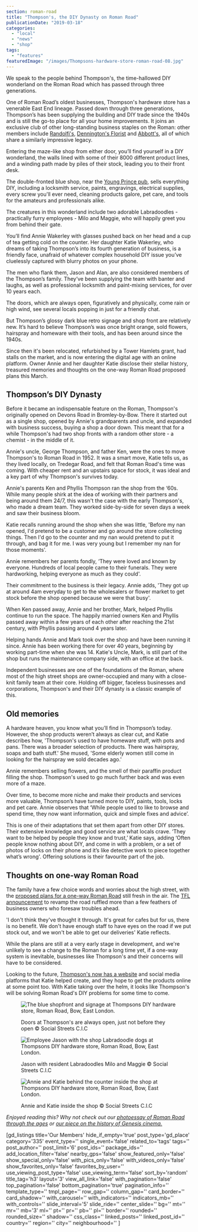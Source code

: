 ```yaml
---
section: roman-road
title: "Thompson's, the DIY Dynasty on Roman Road"
publicationDate: "2019-03-18"
categories: 
  - "local"
  - "news"
  - "shop"
tags: 
  - "features"
featuredImage: "/images/Thompsons-hardware-store-roman-road-08.jpg"
---
```


We speak to the people behind Thompson's, the time-hallowed DIY wonderland on the Roman Road which has passed through three generations.

One of Roman Road’s oldest businesses, Thompson's hardware store has a venerable East End lineage. Passed down through three generations, Thompson’s has been supplying the building and DIY trade since the 1940s and is still the go-to place for all your home improvements. It joins an exclusive club of other long-standing business staples on the Roman: other members include [Randolfi's](https://romanroadlondon.com/randolfis-cafe-interview/), [Dennington's Florist](https://romanroadlondon.com/denningtons-florists/) and [Abbott's](https://romanroadlondon.com/abbotts-flooring-family-interview/), all of which share a similarly impressive legacy.

Entering the maze-like shop from either door, you’ll find yourself in a DIY wonderland, the walls lined with some of their 8000 different product lines, and a winding path made by piles of their stock, leading you to their front desk.

The double-fronted blue shop, near the [Young Prince pub](https://romanroadlondon.com/best-local-pubs/), sells everything DIY, including a locksmith service, paints, engravings, electrical supplies, every screw you'll ever need, cleaning products galore, pet care, and tools for the amateurs and professionals alike.

The creatures in this wonderland include two adorable Labradoodles - practically furry employees - Milo and Maggie, who will happily greet you from behind their gate.

You’ll find Annie Wakerley with glasses pushed back on her head and a cup of tea getting cold on the counter. Her daughter Katie Wakerley, who dreams of taking Thompson’s into its fourth generation of business, is a friendly face, unafraid of whatever complex household DIY issue you’ve cluelessly captured with blurry photos on your phone.

The men who flank them, Jason and Alan, are also considered members of the Thompson’s family. They’ve been supplying the team with banter and laughs, as well as professional locksmith and paint-mixing services, for over 10 years each.

The doors, which are always open, figuratively and physically, come rain or high wind, see several locals popping in just for a friendly chat.

But Thompson’s glossy dark blue retro signage and shop front are relatively new. It’s hard to believe Thompson’s was once bright orange, sold flowers, hairspray and homeware with their tools, and has been around since the 1940s.

Since then it's been relocated, refurbished by a Tower Hamlets grant, had stalls on the market, and is now entering the digital age with an online platform. Owner Annie and her daughter Katie disclose their stellar history, treasured memories and thoughts on the one-way Roman Road proposed plans this March.

## Thompson’s DIY Dynasty

Before it became an indispensable feature on the Roman, Thompson's originally opened on Devons Road in Bromley-by-Bow. There it started out as a single shop, opened by Annie's grandparents and uncle, and expanded with business success, buying a shop a door down. This meant that for a while Thompson's had two shop fronts with a random other store - a chemist - in the middle of it.

Annie's uncle, George Thompson, and father Ken, were the ones to move Thompson's to Roman Road in 1952. It was a smart move, Katie tells us, as they lived locally, on Tredegar Road, and felt that Roman Road's time was coming. With cheaper rent and an upstairs space for stock, it was ideal and a key part of why Thompson's survives today.

Annie's parents Ken and Phyllis Thompson ran the shop from the ‘60s. While many people shirk at the idea of working with their partners and being around them 24/7, this wasn't the case with the early Thompson's, who made a dream team. They worked side-by-side for seven days a week and saw their business bloom.

Katie recalls running around the shop when she was little, 'Before my nan opened, I'd pretend to be a customer and go around the store collecting things. Then I'd go to the counter and my nan would pretend to put it through, and bag it for me. I was very young but I remember my nan for those moments’.

Annie remembers her parents fondly, ‘They were loved and known by everyone. Hundreds of local people came to their funerals. They were hardworking, helping everyone as much as they could'.

Their commitment to the business is their legacy. Annie adds, 'They got up at around 4am everyday to get to the wholesalers or flower market to get stock before the shop opened because we were that busy'.

When Ken passed away, Annie and her brother, Mark, helped Phyllis continue to run the space. The happily married owners Ken and Phyllis passed away within a few years of each other after reaching the 21st century, with Phyllis passing around 4 years later.

Helping hands Annie and Mark took over the shop and have been running it since. Annie has been working there for over 40 years, beginning by working part-time when she was 14. Katie's Uncle, Mark, is still part of the shop but runs the maintenance company side, with an office at the back.

Independent businesses are one of the foundations of the Roman, where most of the high street shops are owner-occupied and many with a close-knit family team at their core. Holding off bigger, faceless businesses and corporations, Thompson's and their DIY dynasty is a classic example of this.

## Old memories

A hardware heaven, you know what you’ll find in Thompson’s today. However, the shop products weren’t always as clear cut, and Katie describes how, 'Thompson's used to have homeware stuff, with pots and pans. There was a broader selection of products. There was hairspray, soaps and bath stuff.' She mused, 'Some elderly women still come in looking for the hairspray we sold decades ago.'

Annie remembers selling flowers, and the smell of their paraffin product filling the shop. Thompson's used to go much further back and was even more of a maze.

Over time, to become more niche and make their products and services more valuable, Thompson’s have turned more to DIY, paints, tools, locks and pet care. Annie observes that ‘While people used to like to browse and spend time, they now want information, quick and simple fixes and advice’.

This is one of their adaptations that set them apart from other DIY stores. Their extensive knowledge and good service are what locals crave. ‘They want to be helped by people they know and trust,’ Katie says, adding ‘Often people know nothing about DIY, and come in with a problem, or a set of photos of locks on their phone and it’s like detective work to piece together what’s wrong'. Offering solutions is their favourite part of the job.

## Thoughts on one-way Roman Road

The family have a few choice words and worries about the high street, with the [proposed plans for a one-way Roman Road](https://romanroadlondon.com/tfl-plans-3-million-transformation-bow-roman-road/) still fresh in the air. The [TFL announcement](https://romanroadlondon.com/access-roads-closed-bow-liveable-streets-trial/) to revamp the road ruffled more than a few feathers of business owners who foresaw troubles ahead.

'I don't think they've thought it through. It's great for cafes but for us, there is no benefit. We don't have enough staff to have eyes on the road if we put stock out, and we won't be able to get our deliveries' Katie reflects.

While the plans are still at a very early stage in development, and we're unlikely to see a change to the Roman for a long time yet, if a one-way system is inevitable, businesses like Thompson's and their concerns will have to be considered.

Looking to the future, [Thompson's now has a website](https://www.thompsonsdiy.london/) and social media platforms that Katie helped create, and they hope to get the products online at some point too. With Katie taking over the helm, it looks like Thompson's will be solving Roman Road's DIY problems for some time to come.

<figure>

![The blue shopfront and signage at Thompsons DIY hardware store, Roman Road, Bow, East London.](/images/Thompsons-hardware-store-roman-road-01-1024x683.jpg)

<figcaption>

Doors at Thompson's are always open, just not before they open © Social Streets C.I.C

</figcaption>

</figure>

<figure>

![Employee Jason with the shop Labradoodle dogs at Thompsons DIY hardware store, Roman Road, Bow, East London.](/images/Thompsons-hardware-store-roman-road-11-1024x683.jpg)

<figcaption>

Jason with resident Labradoodles Milo and Maggie © Social Streets C.I.C

</figcaption>

</figure>

<figure>

![Annie and Katie behind the counter inside the shop at Thompsons DIY hardware store, Roman Road, Bow, East London.](/images/Thompsons-hardware-store-roman-road-06-1024x683.jpg)

<figcaption>

Annie and Katie inside the shop © Social Streets C.I.C

</figcaption>

</figure>

_Enjoyed reading this? Why not check out our [photoessay of Roman Road through the ages](https://romanroadlondon.com/best-roman-road-photos/) or [our piece on the history of Genesis cinema.](https://romanroadlondon.com/genesis-cinema-tyrone-walker-hebborn-interview/)_

\[gd\_listings title='Our Members' hide\_if\_empty='true' post\_type='gd\_place' category='335' event\_type='' single\_event='false' related\_to='tags' tags='' post\_author='' post\_limit='6' post\_ids='' package\_ids='' add\_location\_filter='false' nearby\_gps='false' show\_featured\_only='false' show\_special\_only='false' with\_pics\_only='false' with\_videos\_only='false' show\_favorites\_only='false' favorites\_by\_user='' use\_viewing\_post\_type='false' use\_viewing\_term='false' sort\_by='random' title\_tag='h3' layout='3' view\_all\_link='false' with\_pagination='false' top\_pagination='false' bottom\_pagination='true' pagination\_info='' template\_type='' tmpl\_page='' row\_gap='' column\_gap='' card\_border='' card\_shadow='' with\_carousel='' with\_indicators='' indicators\_mb='' with\_controls='' slide\_interval='5' slide\_ride='' center\_slide='' bg='' mt='' mr='' mb='3' ml='' pt='' pr='' pb='' pl='' border='' rounded='' rounded\_size='' shadow='' css\_class='' linked\_posts='' linked\_post\_id='' country='' region='' city='' neighbourhood='' \]
